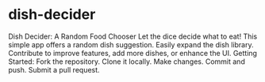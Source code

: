 # dish-decider
Dish Decider: A Random Food Chooser  Let the dice decide what to eat! This simple app offers a random dish suggestion. Easily expand the dish library. Contribute to improve features, add more dishes, or enhance the UI.  Getting Started:  Fork the repository. Clone it locally. Make changes. Commit and push. Submit a pull request.
